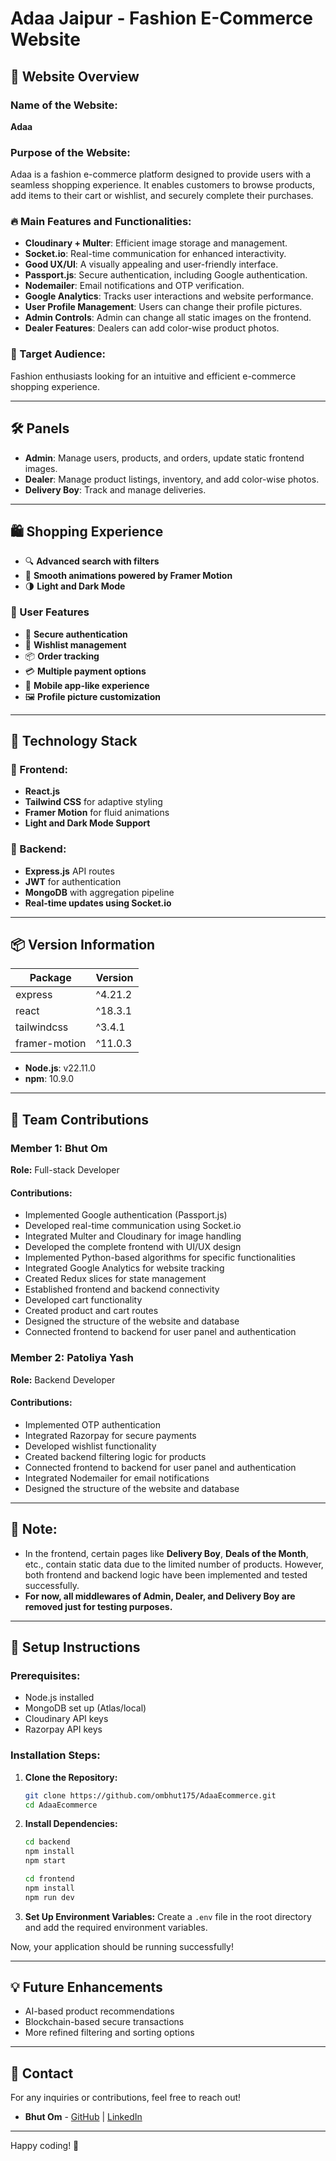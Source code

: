 # Adaa Jaipur - Fashion E-Commerce Website

## 📌 Website Overview

### Name of the Website:

**Adaa**

### Purpose of the Website:

Adaa is a fashion e-commerce platform designed to provide users with a seamless shopping experience. It enables customers to browse products, add items to their cart or wishlist, and securely complete their purchases.

### 🔥 Main Features and Functionalities:

- **Cloudinary + Multer**: Efficient image storage and management.
- **Socket.io**: Real-time communication for enhanced interactivity.
- **Good UX/UI**: A visually appealing and user-friendly interface.
- **Passport.js**: Secure authentication, including Google authentication.
- **Nodemailer**: Email notifications and OTP verification.
- **Google Analytics**: Tracks user interactions and website performance.
- **User Profile Management**: Users can change their profile pictures.
- **Admin Controls**: Admin can change all static images on the frontend.
- **Dealer Features**: Dealers can add color-wise product photos.

### 🎯 Target Audience:

Fashion enthusiasts looking for an intuitive and efficient e-commerce shopping experience.

---

## 🛠️ Panels

- **Admin**: Manage users, products, and orders, update static frontend images.
- **Dealer**: Manage product listings, inventory, and add color-wise photos.
- **Delivery Boy**: Track and manage deliveries.

---

## 🛍️ Shopping Experience

- 🔍 **Advanced search with filters**
- 💫 **Smooth animations powered by Framer Motion**
- 🌗 **Light and Dark Mode**

### 👤 User Features

- 🔐 **Secure authentication**
- 💝 **Wishlist management**
- 📦 **Order tracking**
- 💳 **Multiple payment options**
- 📱 **Mobile app-like experience**
- 🖼️ **Profile picture customization**

---

## 🚀 Technology Stack

### 🎨 Frontend:

- **React.js**
- **Tailwind CSS** for adaptive styling
- **Framer Motion** for fluid animations
- **Light and Dark Mode Support**

### 🔧 Backend:

- **Express.js** API routes
- **JWT** for authentication
- **MongoDB** with aggregation pipeline
- **Real-time updates using Socket.io**

---

## 📦 Version Information

| Package       | Version |
| ------------- | ------- |
| express       | ^4.21.2 |
| react         | ^18.3.1 |
| tailwindcss   | ^3.4.1  |
| framer-motion | ^11.0.3 |

- **Node.js**: v22.11.0
- **npm**: 10.9.0

---

## 👥 Team Contributions

### **Member 1: Bhut Om**

**Role:** Full-stack Developer

#### Contributions:

- Implemented Google authentication (Passport.js)
- Developed real-time communication using Socket.io
- Integrated Multer and Cloudinary for image handling
- Developed the complete frontend with UI/UX design
- Implemented Python-based algorithms for specific functionalities
- Integrated Google Analytics for website tracking
- Created Redux slices for state management
- Established frontend and backend connectivity
- Developed cart functionality
- Created product and cart routes
- Designed the structure of the website and database
- Connected frontend to backend for user panel and authentication

### **Member 2: Patoliya Yash**

**Role:** Backend Developer

#### Contributions:

- Implemented OTP authentication
- Integrated Razorpay for secure payments
- Developed wishlist functionality
- Created backend filtering logic for products
- Connected frontend to backend for user panel and authentication
- Integrated Nodemailer for email notifications
- Designed the structure of the website and database

---

## 📝 Note:

- In the frontend, certain pages like **Delivery Boy**, **Deals of the Month**, etc., contain static data due to the limited number of products. However, both frontend and backend logic have been implemented and tested successfully.
- **For now, all middlewares of Admin, Dealer, and Delivery Boy are removed just for testing purposes.**

---

## 📂 Setup Instructions

### Prerequisites:

- Node.js installed
- MongoDB set up (Atlas/local)
- Cloudinary API keys
- Razorpay API keys

### Installation Steps:

1. **Clone the Repository:**

   ```sh
   git clone https://github.com/ombhut175/AdaaEcommerce.git
   cd AdaaEcommerce
   ```

2. **Install Dependencies:**

   ```sh
   cd backend
   npm install
   npm start
   ```

   ```sh
   cd frontend
   npm install
   npm run dev
   ```

3. **Set Up Environment Variables:**
   Create a `.env` file in the root directory and add the required environment variables.

Now, your application should be running successfully!

---

## 💡 Future Enhancements

- AI-based product recommendations
- Blockchain-based secure transactions
- More refined filtering and sorting options

---

## 📧 Contact

For any inquiries or contributions, feel free to reach out!

- **Bhut Om** - [GitHub](https://github.com/ombhut175) | [LinkedIn](https://www.linkedin.com/in/om-bhut-ab93972b9?utm_source=share&utm_campaign=share_via&utm_content=profile&utm_medium=android_app)

---


Happy coding! 🚀

